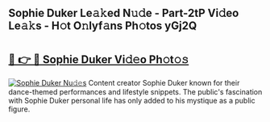 ## Sophie Duker Le𝚊𝚔ed N𝚞𝚍e - Part-2tP Vi𝚍eo Le𝚊𝚔s - H𝚘t O𝚗lyf𝚊ns Ph𝚘tos yGj2Q

# <h2><a href="http://hf0est.feru.top/?c=Sophie+Duker">🔗 👉 🔴 Sophie Duker Vi𝚍𝚎o Ph𝚘t𝚘𝚜</a></h2>

[![Sophie Duker Nu𝚍𝚎s](https://i.imgur.com/0TWrTi3.gif)](http://hf0est.feru.top/?c=Sophie+Duker)
Content creator Sophie Duker known for their dance-themed performances and lifestyle snippets. The public's fascination with Sophie Duker personal life has only added to his mystique as a public figure. 
